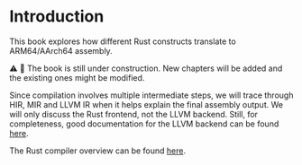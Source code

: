 # Introduction

This book explores how different Rust constructs translate to ARM64/AArch64 assembly.

:warning: :construction: The book is still under construction. New chapters will be added and the existing ones might be modified.

Since compilation involves multiple intermediate steps, we will trace through HIR, MIR and LLVM IR when it helps explain the final assembly output. We will only discuss the Rust frontend, not the LLVM backend. Still, for completeness, good documentation for the LLVM backend can be found [here](https://llvm.org/docs/WritingAnLLVMBackend.html).

The Rust compiler overview can be found [here](https://rustc-dev-guide.rust-lang.org/overview.html).
